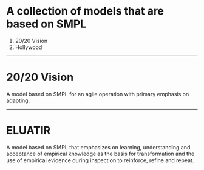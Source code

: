 # A collection of models that are based on SMPL
1. 20/20 Vision
1. Hollywood

---

# 20/20 Vision
A model based on SMPL for an agile operation with primary emphasis on adapting.

---

# ELUATIR
A model based on SMPL that emphasizes on learning, understanding and acceptance of empirical knowledge as the basis for transformation and the use of empirical evidence during inspection to reinforce, refine and repeat.
